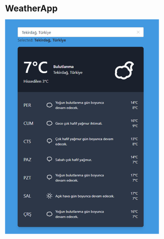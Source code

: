 WeatherApp
============================================
<p align="center">
<img src="https://github.com/atakanhr/WeatherApp/raw/master/githubimages/1.PNG" alt="Build Status"></a>
</p>
